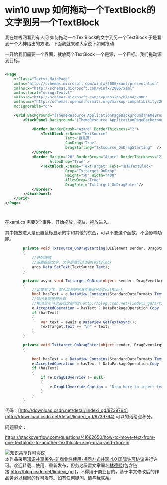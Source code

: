 # win10 uwp 如何拖动一个TextBlock的文字到另一个TextBlock 


我在堆栈网看到有人问 如何拖动一个TextBlock的文字到另一个TextBlock 于是看到一个大神给出的方法，下面我就来和大家说下如何拖动


<!--more-->



一开始我们需要一个界面，就放两个TextBlock 一个是源，一个目标。我们拖动源到目标。


```xml

<Page
    x:Class="Textvt.MainPage"
    xmlns="http://schemas.microsoft.com/winfx/2006/xaml/presentation"
    xmlns:x="http://schemas.microsoft.com/winfx/2006/xaml"
    xmlns:local="using:Textvt"
    xmlns:d="http://schemas.microsoft.com/expression/blend/2008"
    xmlns:mc="http://schemas.openxmlformats.org/markup-compatibility/2006"
    mc:Ignorable="d">

    <Grid Background="{ThemeResource ApplicationPageBackgroundThemeBrush}">
        <StackPanel Background="{ThemeResource ApplicationPageBackgroundThemeBrush}" Padding="30">

            <Border BorderBrush="Azure" BorderThickness="2">
                <TextBlock x:Name="TextSource" 
                           Text="我是源" 
                           CanDrag="True" 
                           DragStarting="Txtsource_OnDragStarting"  />
            </Border>
            <Border Margin="20" BorderBrush="Azure" BorderThickness="2"
                    AllowDrop="True" >
                <TextBlock x:Name="TextTarget" Text="目标TextBlock" 
                           Drop="Txttarget_OnDrop"
                           Height="50" Width="400"  
                           AllowDrop="True" 
                           DragEnter="Txttarget_OnDragEnter"/>
            </Border>
        </StackPanel>
    </Grid>
</Page>

  
```

在xaml.cs 需要3个事件，开始拖放，拖放，拖放进入。

其中拖放进入是设置鼠标显示的字和其他的东西，可以不要这个函数，不会影响功能。


```csharp
        private void Txtsource_OnDragStarting(UIElement sender, DragStartingEventArgs args)
        {
            //开始拖放
            //设置拖放文字，文字是我们点击的TextBlock
            args.Data.SetText(TextSource.Text);
        }

        private async void Txttarget_OnDrop(object sender, DragEventArgs e)
        {
            //如果有文字，那么就是把他放在要拖放的TextBlock
            bool hasText = e.DataView.Contains(StandardDataFormats.Text);
            //显示复制还是没有
            //拖动显示可以去我之前写的 http://blog.csdn.net/lindexi_gd/article/details/49757187?locationNum=2&fps=1
            e.AcceptedOperation = hasText ? DataPackageOperation.Copy : DataPackageOperation.None;
            if (hasText)
            {
                var text = await e.DataView.GetTextAsync();
                TextTarget.Text += "\n" + text;
            }
        }

        private void Txttarget_OnDragEnter(object sender, DragEventArgs e)
        {
            
            bool hasText = e.DataView.Contains(StandardDataFormats.Text);
            e.AcceptedOperation = hasText ? DataPackageOperation.Copy : DataPackageOperation.None;
            if (hasText)
            {
                if (e.DragUIOverride != null)
                {
                    e.DragUIOverride.Caption = "Drop here to insert text";
                }
            }
        }
```

代码：[http://download.csdn.net/detail/lindexi_gd/9739764](http://download.csdn.net/detail/lindexi_gd/9739764) 可以的话给点积分。

问题原文：

https://stackoverflow.com/questions/41662650/how-to-move-text-from-one-textblock-to-another-textblock-using-drag-and-drop-in

<a rel="license" href="http://creativecommons.org/licenses/by-nc-sa/4.0/"><img alt="知识共享许可协议" style="border-width:0" src="https://i.creativecommons.org/l/by-nc-sa/4.0/88x31.png" /></a><br />本作品采用<a rel="license" href="http://creativecommons.org/licenses/by-nc-sa/4.0/">知识共享署名-非商业性使用-相同方式共享 4.0 国际许可协议</a>进行许可。欢迎转载、使用、重新发布，但务必保留文章署名[林德熙](http://blog.csdn.net/lindexi_gd)(包含链接:http://blog.csdn.net/lindexi_gd )，不得用于商业目的，基于本文修改后的作品务必以相同的许可发布。如有任何疑问，请与我[联系](mailto:lindexi_gd@163.com)。